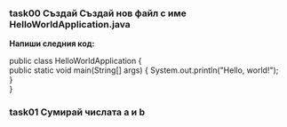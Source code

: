 ### task00 Създай Създай нов файл с име HelloWorldApplication.java
  **Напиши следния код:**

public class HelloWorldApplication {<br/>
    public static void main(String[] args) 
    {
        System.out.println("Hello, world!");<br/> 
    } <br/>
}

### task01 Сумирай числата a и b
